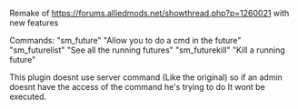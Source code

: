 Remake of https://forums.alliedmods.net/showthread.php?p=1260021
with new features

Commands:
"sm_future" "Allow you to do a cmd in the future"
"sm_futurelist" "See all the running futures"
"sm_futurekill" "Kill a running future"


This plugin doesnt use server command (Like the original) so if an admin doesnt have the access of the command he's trying to do It wont be executed.
